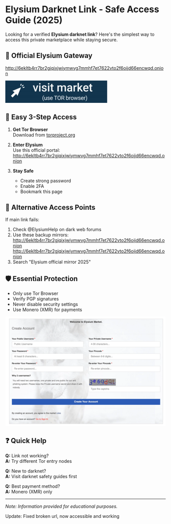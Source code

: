 # Elysium Darknet Link - Safe Access Guide (2025)

Looking for a verified **Elysium darknet link**? Here's the simplest way to access this private marketplace while staying secure.

## 🚪 Official Elysium Gateway

http://6ekltb4rr7br2gjqixjwiymwvg7mmhf7et7622vto2f6oijd66encwqd.onion

[<img src="/assets/setup.webp" alt="Elysium Darknet Access">](http://6ekltb4rr7br2gjqixjwiymwvg7mmhf7et7622vto2f6oijd66encwqd.onion)

## 🔑 Easy 3-Step Access

1. **Get Tor Browser**  
   Download from [torproject.org](https://www.torproject.org/)

2. **Enter Elysium**  
   Use this official portal:  
   http://6ekltb4rr7br2gjqixjwiymwvg7mmhf7et7622vto2f6oijd66encwqd.onion

3. **Stay Safe**  
   - Create strong password
   - Enable 2FA
   - Bookmark this page

## 🔄 Alternative Access Points

If main link fails:
1. Check @ElysiumHelp on dark web forums
2. Use these backup mirrors:  
   http://6ekltb4rr7br2gjqixjwiymwvg7mmhf7et7622vto2f6oijd66encwqd.onion  
   http://6ekltb4rr7br2gjqixjwiymwvg7mmhf7et7622vto2f6oijd66encwqd.onion
3. Search "Elysium official mirror 2025"

## 🛡️ Essential Protection

- Only use Tor Browser
- Verify PGP signatures
- Never disable security settings
- Use Monero (XMR) for payments

<a href="http://6ekltb4rr7br2gjqixjwiymwvg7mmhf7et7622vto2f6oijd66encwqd.onion"><img src="/assets/divide.webp" alt="Elysium Login" style="max-width: 100%;"></a>

## ❓ Quick Help

**Q:** Link not working?  
**A:** Try different Tor entry nodes

**Q:** New to darknet?  
**A:** Visit darknet safety guides first

**Q:** Best payment method?  
**A:** Monero (XMR) only

---

*Note: Information provided for educational purposes.*





Update: Fixed broken url, now accessible and working